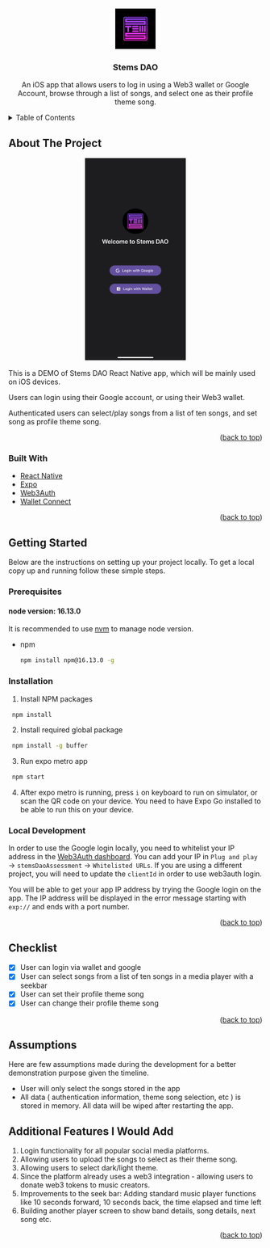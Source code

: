 <!-- Improved compatibility of back to top link: See: https://github.com/othneildrew/Best-README-Template/pull/73 -->
<a name="readme-top"></a>
<!--
*** Thanks for checking out the Best-README-Template. If you have a suggestion
*** that would make this better, please fork the repo and create a pull request
*** or simply open an issue with the tag "enhancement".
*** Don't forget to give the project a star!
*** Thanks again! Now go create something AMAZING! :D
-->



<!-- PROJECT SHIELDS -->
<!--
*** I'm using markdown "reference style" links for readability.
*** Reference links are enclosed in brackets [ ] instead of parentheses ( ).
*** See the bottom of this document for the declaration of the reference variables
*** for contributors-url, forks-url, etc. This is an optional, concise syntax you may use.
*** https://www.markdownguide.org/basic-syntax/#reference-style-links
-->

<!-- PROJECT LOGO -->
<br />
<div align="center">
  <a href="#">
    <img src="assets/stems-logo.jpeg" alt="Logo" width="80" height="80">
  </a>

<h3 align="center">Stems DAO</h3>

  <p align="center">
    An iOS app that allows users to log in using a Web3 wallet or Google Account, browse through a list of songs, and select one as their profile theme song.
  </p>
</div>



<!-- TABLE OF CONTENTS -->
<details>
  <summary>Table of Contents</summary>
  <ol>
    <li>
      <a href="#about-the-project">About The Project</a>
      <ul>
        <li><a href="#built-with">Built With</a></li>
      </ul>
    </li>
    <li>
      <a href="#getting-started">Getting Started</a>
      <ul>
        <li><a href="#prerequisites">Prerequisites</a></li>
        <li><a href="#installation">Installation</a></li>
        <li><a href="#local-development">Local Development</a></li>
      </ul>
    </li>
    <li><a href="#checklist">Checklist</a></li>
    <li><a href="#assumptions">Assumptions</a></li>
    <li><a href="#additional-features-i-would-add">Additional Features I Would Add</a></li>
  </ol>
</details>



<!-- ABOUT THE PROJECT -->
## About The Project

<div align="center">
  <img src="assets/main-screen.jpg" alt="Logo" width="200" height="400">
</div>

This is a DEMO of Stems DAO React Native app, which will be mainly used on iOS devices.

Users can login using their Google account, or using their Web3 wallet. 

Authenticated users can select/play songs from a list of ten songs, and set song as profile theme song.

<p align="right">(<a href="#readme-top">back to top</a>)</p>



### Built With

* [React Native](https://reactnative.dev/)
* [Expo](https://expo.dev/)
* [Web3Auth](https://web3auth.io/)
* [Wallet Connect](https://walletconnect.com/)

<p align="right">(<a href="#readme-top">back to top</a>)</p>



<!-- GETTING STARTED -->
## Getting Started

Below are the instructions on setting up your project locally.
To get a local copy up and running follow these simple steps.


### Prerequisites

#### node version: 16.13.0

It is recommended to use [nvm](https://github.com/nvm-sh/nvm) to manage node version.

* npm
  ```sh
  npm install npm@16.13.0 -g
  ```

### Installation

1. Install NPM packages
  ```sh
   npm install
   ```
2. Install required global package
  ```sh
   npm install -g buffer
   ```
3. Run expo metro app
  ```sh
   npm start
   ```
4. After expo metro is running, press `i` on keyboard to run on simulator, or scan the QR code on your device. You need to have Expo Go installed to be able to run this on your device.

### Local Development

In order to use the Google login locally, you need to whitelist your IP address in the [Web3Auth dashboard](https://dashboard.web3auth.io/). You can add your IP in `Plug and play` -> `stemsDaoAssessment` -> `Whitelisted URLs`. If you are using a different project, you will need to update the `clientId` in order to use web3auth login.

You will be able to get your app IP address by trying the Google login on the app. The IP address will be displayed in the error message starting with `exp://` and ends with a port number. 

<p align="right">(<a href="#readme-top">back to top</a>)</p>




<!-- ROADMAP -->
## Checklist

- [x] User can login via wallet and google
- [x] User can select songs from a list of ten songs in a media player with a seekbar
- [x] User can set their profile theme song
- [x] User can change their profile theme song

<p align="right">(<a href="#readme-top">back to top</a>)</p>

<!-- Assumptions -->
## Assumptions

Here are few assumptions made during the development for a better demonstration purpose given the timeline.

- User will only select the songs stored in the app
- All data ( authentication information, theme song selection, etc ) is stored in memory. All data will be wiped after restarting the app.


## Additional Features I Would Add

1. Login functionality for all popular social media platforms.
2. Allowing users to upload the songs to select as their theme song.
3. Allowing users to select dark/light theme.
4. Since the platform already uses a web3 integration - allowing users to donate web3 tokens to music creators.
5. Improvements to the seek bar: Adding standard music player functions like 10 seconds forward, 10 seconds back, the time elapsed and time left
6. Building another player screen to show band details, song details, next song etc.

<p align="right">(<a href="#readme-top">back to top</a>)</p>
